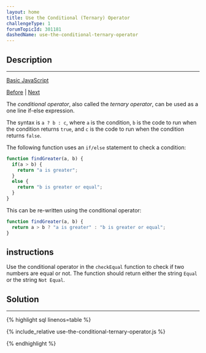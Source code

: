```yaml
---
layout: home
title: Use the Conditional (Ternary) Operator
challengeType: 1
forumTopicId: 301181
dashedName: use-the-conditional-ternary-operator
---
```


<div class="row">
<div class="columnStmt" markdown="1">

## Description
------

[Basic JavaScript](./README.md) 

[Before](./use-the-parseint-function-with-a-radix.md)  | [Next](./use-multiple-conditional-ternary-operators.md) 

The <dfn>conditional operator</dfn>, also called the <dfn>ternary operator</dfn>, can be used as a one line if-else expression.

The syntax is `a ? b : c`, where `a` is the condition, `b` is the code to run when the condition returns `true`, and `c` is the code to run when the condition returns `false`.

The following function uses an `if/else` statement to check a condition:

```js
function findGreater(a, b) {
  if(a > b) {
    return "a is greater";
  }
  else {
    return "b is greater or equal";
  }
}
```

This can be re-written using the conditional operator:

```js
function findGreater(a, b) {
  return a > b ? "a is greater" : "b is greater or equal";
}
```

##  instructions 

Use the conditional operator in the `checkEqual` function to check if two numbers are equal or not. The function should return either the string `Equal` or the string `Not Equal`.

</div>
<div class="columnSol" markdown="1">

## Solution
------

{% highlight sql linenos=table %}

{% include_relative use-the-conditional-ternary-operator.js %}

{% endhighlight %}

</div>
</div>

